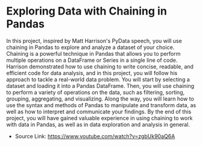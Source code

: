 # Exploring Data with Chaining in Pandas

<p>
 In this project, inspired by Matt Harrison's PyData speech, you will use chaining in Pandas to explore and analyze a dataset of your choice. Chaining is a powerful technique in Pandas that allows you to perform multiple operations on a DataFrame or Series in a single line of code. Harrison demonstrated how to use chaining to write concise, readable, and efficient code for data analysis, and in this project, you will follow his approach to tackle a real-world data problem. You will start by selecting a dataset and loading it into a Pandas DataFrame. Then, you will use chaining to perform a variety of operations on the data, such as filtering, sorting, grouping, aggregating, and visualizing. Along the way, you will learn how to use the syntax and methods of Pandas to manipulate and transform data, as well as how to interpret and communicate your findings. By the end of this project, you will have gained valuable experience in using chaining to work with data in Pandas, as well as in data exploration and analysis in general.
</p>

- Source Link: https://www.youtube.com/watch?v=zgbUk90aQ6A
